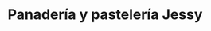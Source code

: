 ---
title: "Panadería y pastelería Jessy"
url: /bolivar/panaderia-y-pasteleria-jessy/
shop: panadería
---